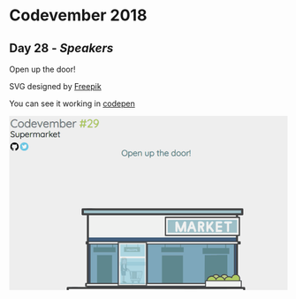 # Codevember 2018

## Day 28 - *Speakers*

Open up the door!

SVG designed by [Freepik](http://www.freepik.com)

You can see it working in [codepen](https://codepen.io/RominaMartin/full/jQXOpd/)

![](supermarket.gif)